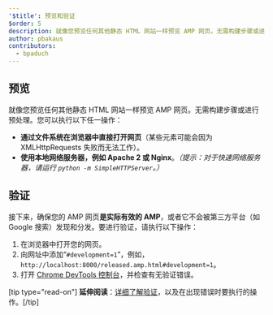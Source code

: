 ```yaml
---
'$title': 预览和验证
$order: 5
description: 就像您预览任何其他静态 HTML 网站一样预览 AMP 网页。无需构建步骤或进行预处理。您可以执行以下任一操作：
author: pbakaus
contributors:
  - bpaduch
---
```


## 预览

就像您预览任何其他静态 HTML 网站一样预览 AMP 网页。无需构建步骤或进行预处理。您可以执行以下任一操作：

- **通过文件系统在浏览器中直接打开网页**（某些元素可能会因为 XMLHttpRequests 失败而无法工作）。
- **使用本地网络服务器，例如 Apache 2 或 Nginx**。_（提示：对于快速网络服务器，请运行 `python -m SimpleHTTPServer`。）_

## 验证

接下来，确保您的 AMP 网页**是实际有效的 AMP**，或者它不会被第三方平台（如 Google 搜索）发现和分发。要进行验证，请执行以下操作：

1. 在浏览器中打开您的网页。
2. 向网址中添加“`#development=1`”，例如，`http://localhost:8000/released.amp.html#development=1`。
3. 打开 [Chrome DevTools 控制台](https://developers.google.com/web/tools/chrome-devtools/debug/console/)，并检查有无验证错误。

[tip type="read-on"] <strong>延伸阅读</strong>：[详细了解验证](../../../../documentation/guides-and-tutorials/learn/validation-workflow/validate_amp.md)，以及在出现错误时要执行的操作。[/tip]
